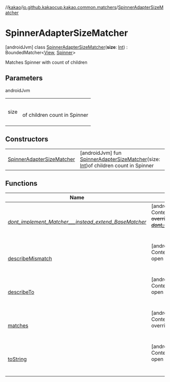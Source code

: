 //[kakao](../../../index.md)/[io.github.kakaocup.kakao.common.matchers](../index.md)/[SpinnerAdapterSizeMatcher](index.md)



# SpinnerAdapterSizeMatcher  
 [androidJvm] class [SpinnerAdapterSizeMatcher](index.md)(**size**: [Int](https://kotlinlang.org/api/latest/jvm/stdlib/kotlin/-int/index.html)) : BoundedMatcher<[View](https://developer.android.com/reference/kotlin/android/view/View.html), [Spinner](https://developer.android.com/reference/kotlin/android/widget/Spinner.html)> 

Matches Spinner with count of children

   


## Parameters  
  
androidJvm  
  
| | |
|---|---|
| <a name="io.github.kakaocup.kakao.common.matchers/SpinnerAdapterSizeMatcher///PointingToDeclaration/"></a>size| <a name="io.github.kakaocup.kakao.common.matchers/SpinnerAdapterSizeMatcher///PointingToDeclaration/"></a><br><br>of children count in Spinner<br><br>|
  


## Constructors  
  
| | |
|---|---|
| <a name="io.github.kakaocup.kakao.common.matchers/SpinnerAdapterSizeMatcher/SpinnerAdapterSizeMatcher/#kotlin.Int/PointingToDeclaration/"></a>[SpinnerAdapterSizeMatcher](-spinner-adapter-size-matcher.md)| <a name="io.github.kakaocup.kakao.common.matchers/SpinnerAdapterSizeMatcher/SpinnerAdapterSizeMatcher/#kotlin.Int/PointingToDeclaration/"></a> [androidJvm] fun [SpinnerAdapterSizeMatcher](-spinner-adapter-size-matcher.md)(size: [Int](https://kotlinlang.org/api/latest/jvm/stdlib/kotlin/-int/index.html))of children count in Spinner   <br>|


## Functions  
  
|  Name |  Summary | 
|---|---|
| <a name="org.hamcrest/BaseMatcher/_dont_implement_Matcher___instead_extend_BaseMatcher_/#/PointingToDeclaration/"></a>[_dont_implement_Matcher___instead_extend_BaseMatcher_](../-view-pager2-adapter-size-matcher/index.md#1188943711%2FFunctions%2F34310170)| <a name="org.hamcrest/BaseMatcher/_dont_implement_Matcher___instead_extend_BaseMatcher_/#/PointingToDeclaration/"></a>[androidJvm]  <br>Content  <br>~~override~~ ~~fun~~ [~~_dont_implement_Matcher___instead_extend_BaseMatcher_~~](../-view-pager2-adapter-size-matcher/index.md#1188943711%2FFunctions%2F34310170)~~(~~~~)~~  <br><br><br>|
| <a name="org.hamcrest/BaseMatcher/describeMismatch/#kotlin.Any#org.hamcrest.Description/PointingToDeclaration/"></a>[describeMismatch](../-view-pager2-adapter-size-matcher/index.md#-1115992721%2FFunctions%2F34310170)| <a name="org.hamcrest/BaseMatcher/describeMismatch/#kotlin.Any#org.hamcrest.Description/PointingToDeclaration/"></a>[androidJvm]  <br>Content  <br>open override fun [describeMismatch](../-view-pager2-adapter-size-matcher/index.md#-1115992721%2FFunctions%2F34310170)(p0: [Any](https://kotlinlang.org/api/latest/jvm/stdlib/kotlin/-any/index.html), p1: Description)  <br><br><br>|
| <a name="io.github.kakaocup.kakao.common.matchers/SpinnerAdapterSizeMatcher/describeTo/#org.hamcrest.Description/PointingToDeclaration/"></a>[describeTo](describe-to.md)| <a name="io.github.kakaocup.kakao.common.matchers/SpinnerAdapterSizeMatcher/describeTo/#org.hamcrest.Description/PointingToDeclaration/"></a>[androidJvm]  <br>Content  <br>open override fun [describeTo](describe-to.md)(description: Description)  <br><br><br>|
| <a name="androidx.test.espresso.matcher/BoundedMatcher/matches/#kotlin.Any/PointingToDeclaration/"></a>[matches](../-view-pager2-adapter-size-matcher/index.md#1400972491%2FFunctions%2F34310170)| <a name="androidx.test.espresso.matcher/BoundedMatcher/matches/#kotlin.Any/PointingToDeclaration/"></a>[androidJvm]  <br>Content  <br>override fun [matches](../-view-pager2-adapter-size-matcher/index.md#1400972491%2FFunctions%2F34310170)(p0: [Any](https://kotlinlang.org/api/latest/jvm/stdlib/kotlin/-any/index.html)): [Boolean](https://kotlinlang.org/api/latest/jvm/stdlib/kotlin/-boolean/index.html)  <br><br><br>|
| <a name="org.hamcrest/BaseMatcher/toString/#/PointingToDeclaration/"></a>[toString](../-view-pager2-adapter-size-matcher/index.md#-908184799%2FFunctions%2F34310170)| <a name="org.hamcrest/BaseMatcher/toString/#/PointingToDeclaration/"></a>[androidJvm]  <br>Content  <br>open override fun [toString](../-view-pager2-adapter-size-matcher/index.md#-908184799%2FFunctions%2F34310170)(): [String](https://kotlinlang.org/api/latest/jvm/stdlib/kotlin/-string/index.html)  <br><br><br>|

